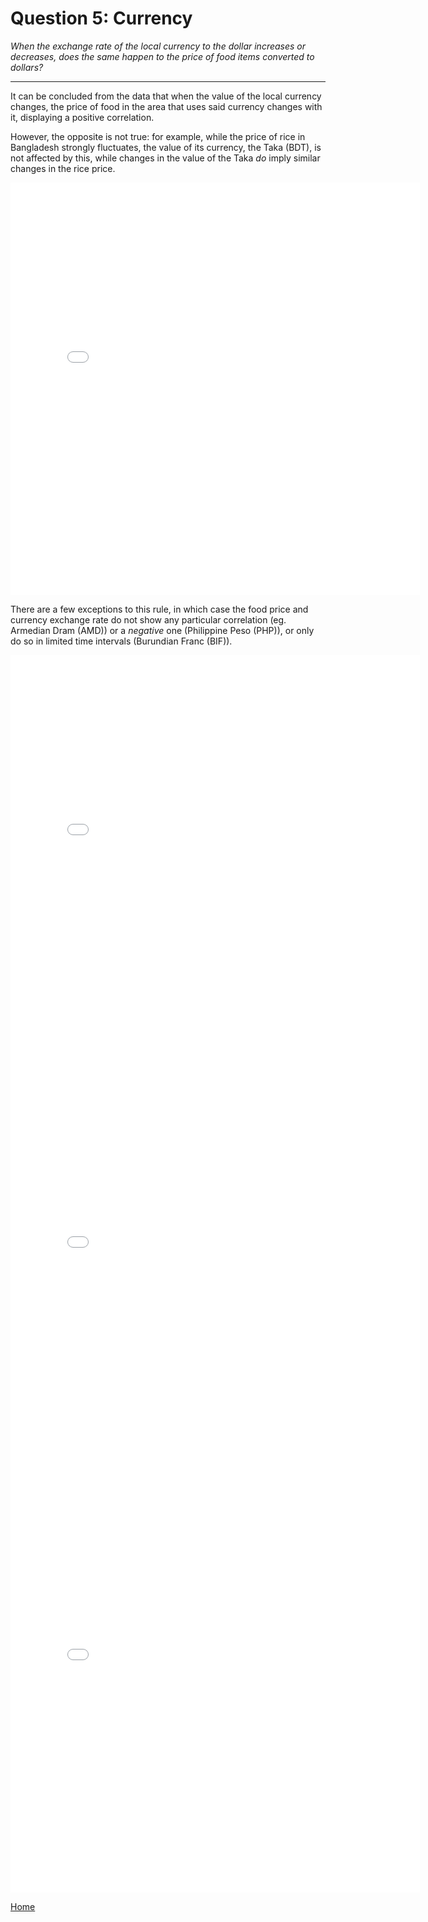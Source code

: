 # Question 5: Currency
*When the exchange rate of the local currency to the dollar increases or decreases, does the same happen to the price of food items converted to dollars?*

<hr>

It can be concluded from the data that when the value of the local currency changes, the price of food in the area that uses said currency changes with it, displaying a positive correlation.

However, the opposite is not true: for example, while the price of rice in Bangladesh strongly fluctuates, the value of its currency, the Taka (BDT), is not affected by this, while changes in the value of the Taka *do* imply similar changes in the rice price.

<iframe src="/DAV/git/Mirka/rice vs valuta/currency2:_BDT_development2.html"
    sandbox="allow-same-origin allow-scripts"
    height="660"
    width="130%"
    max-width="100%"
    marginwidth="-100px"
    scrolling="no"
    seamless="seamless"
    frameborder="0">
</iframe>

There are a few exceptions to this rule, in which case the food price and currency exchange rate do not show any particular correlation (eg. Armedian Dram (AMD)) or a *negative* one (Philippine Peso (PHP)), or only do so in limited time intervals (Burundian Franc (BIF)).

<iframe src="/DAV/git/Mirka/rice vs valuta/currency2:_AMD_development2.html"
    sandbox="allow-same-origin allow-scripts"
    height="660"
    width="130%"
    max-width="100%"
    scrolling="no"
    seamless="seamless"
    frameborder="0">
</iframe>
<iframe src="/DAV/git/Mirka/rice vs valuta/currency2:_PHP_development2.html"
    sandbox="allow-same-origin allow-scripts"
    height="660"
    width="130%"
    max-width="100%"
    scrolling="no"
    seamless="seamless"
    frameborder="0">
</iframe>
<iframe src="/DAV/git/Mirka/rice vs valuta/currency2:_BIF_development2.html"
    sandbox="allow-same-origin allow-scripts"
    height="660"
    width="130%"
    max-width="100%"
    scrolling="no"
    seamless="seamless"
    frameborder="0">
</iframe>

<a href="/DAV/dashboard">Home</a>
